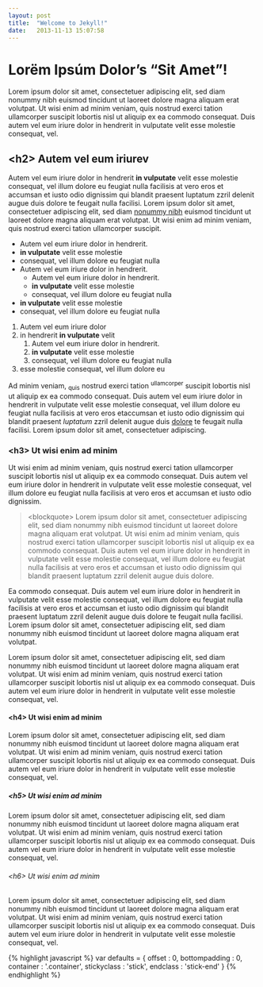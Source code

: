 ```yaml
---
layout: post
title:  "Welcome to Jekyll!"
date:   2013-11-13 15:07:58
---
```


<h1>Lorëm Ipsúm Dolor’s “Sit Amet”!</h1>
<p>Lorem ipsum dolor sit amet, consectetuer adipiscing elit, sed diam nonummy nibh euismod tincidunt ut laoreet dolore magna aliquam erat volutpat. Ut wisi enim ad minim veniam, quis nostrud exerci tation ullamcorper suscipit lobortis nisl ut aliquip ex ea commodo consequat. Duis autem vel eum iriure dolor in hendrerit in vulputate velit esse molestie consequat, vel.</p>
<h2>&lt;h2&gt; Autem vel eum iriurev&nbsp;</h2>
<p>Autem vel eum iriure dolor in hendrerit <strong>in vulputate</strong> velit esse molestie consequat, vel illum dolore eu feugiat nulla facilisis at vero eros et accumsan et iusto odio dignissim qui blandit praesent luptatum zzril delenit augue duis dolore te feugait nulla facilisi. Lorem ipsum dolor sit amet, consectetuer adipiscing elit, sed diam <a href="#">nonummy nibh</a> euismod tincidunt ut laoreet dolore magna aliquam erat volutpat. Ut wisi enim ad minim veniam, quis nostrud exerci tation ullamcorper suscipit.</p>
<!-- Ordered and Unordered Lists -->
<ul>
<li>Autem vel eum iriure dolor in hendrerit.</li>
<li><strong>in vulputate</strong> velit esse molestie</li>
<li>consequat, vel illum dolore eu feugiat nulla</li>
<li>Autem vel eum iriure dolor in hendrerit.
<ul>
    <li>Autem vel eum iriure dolor in hendrerit.</li>
    <li><strong>in vulputate</strong> velit esse molestie</li>
    <li>consequat, vel illum dolore eu feugiat nulla</li>
</ul>
</li>
<li><strong>in vulputate</strong> velit esse molestie</li>
<li>consequat, vel illum dolore eu feugiat nulla</li>
</ul>
<ol>
<li>Autem vel eum iriure dolor</li>
<li>in hendrerit <strong>in vulputate</strong> velit
<ol>
    <li>Autem vel eum iriure dolor in hendrerit.</li>
    <li><strong>in vulputate</strong> velit esse molestie</li>
    <li>consequat, vel illum dolore eu feugiat nulla</li>
</ol>
</li>
<li>esse molestie consequat, vel illum dolore eu</li> 
</ol>
<!-- Sub-Script and Super Script -->
<p>Ad minim veniam, <sub>quis</sub> nostrud exerci tation <sup>ullamcorper</sup> suscipit lobortis nisl ut aliquip ex ea commodo consequat. Duis autem vel eum iriure dolor in hendrerit in vulputate velit esse molestie consequat, vel illum dolore eu feugiat nulla facilisis at vero eros etaccumsan et iusto odio dignissim qui blandit praesent <em>luptatum</em> zzril delenit augue duis <u>dolore</u> te feugait nulla facilisi. Lorem ipsum dolor sit amet, consectetuer adipiscing.</p>
<h3>&lt;h3&gt; Ut wisi enim ad minim</h3>
<p>Ut wisi enim ad minim veniam, quis nostrud exerci tation ullamcorper suscipit lobortis nisl ut aliquip ex ea commodo consequat. Duis autem vel eum iriure dolor in hendrerit in vulputate velit esse molestie consequat, vel illum dolore eu feugiat nulla facilisis at vero eros et accumsan et iusto odio dignissim.</p>
<!-- Blockquote -->
<blockquote>
&lt;blockquote&gt;
Lorem ipsum dolor sit amet, consectetuer adipiscing elit, sed diam nonummy nibh euismod tincidunt ut laoreet dolore magna aliquam erat volutpat. Ut wisi enim ad minim veniam, quis nostrud exerci tation ullamcorper suscipit lobortis nisl ut aliquip ex ea commodo consequat. Duis autem vel eum iriure dolor in hendrerit in vulputate velit esse molestie consequat, vel illum dolore eu feugiat nulla facilisis at vero eros et accumsan et iusto odio dignissim qui blandit praesent luptatum zzril delenit augue duis dolore.
</blockquote>
<p>Ea commodo consequat. Duis autem vel eum iriure dolor in hendrerit in vulputate velit esse molestie consequat, vel illum dolore eu feugiat nulla facilisis at vero eros et accumsan et iusto odio dignissim qui blandit praesent luptatum zzril delenit augue duis dolore te feugait nulla facilisi. Lorem ipsum dolor sit amet, consectetuer adipiscing elit, sed diam nonummy nibh euismod tincidunt ut laoreet dolore magna aliquam erat volutpat.</p>
<p>Lorem ipsum dolor sit amet, consectetuer adipiscing elit, sed diam nonummy nibh euismod tincidunt ut laoreet dolore magna aliquam erat volutpat. Ut wisi enim ad minim veniam, quis nostrud exerci tation ullamcorper suscipit lobortis nisl ut aliquip ex ea commodo consequat. Duis autem vel eum iriure dolor in hendrerit in vulputate velit esse molestie consequat, vel.</p>
<h4>&lt;h4&gt; Ut wisi enim ad minim</h4>
<p>Lorem ipsum dolor sit amet, consectetuer adipiscing elit, sed diam nonummy nibh euismod tincidunt ut laoreet dolore magna aliquam erat volutpat. Ut wisi enim ad minim veniam, quis nostrud exerci tation ullamcorper suscipit lobortis nisl ut aliquip ex ea commodo consequat. Duis autem vel eum iriure dolor in hendrerit in vulputate velit esse molestie consequat, vel.</p>
<h5>&lt;h5&gt; Ut wisi enim ad minim</h5>
<p>Lorem ipsum dolor sit amet, consectetuer adipiscing elit, sed diam nonummy nibh euismod tincidunt ut laoreet dolore magna aliquam erat volutpat. Ut wisi enim ad minim veniam, quis nostrud exerci tation ullamcorper suscipit lobortis nisl ut aliquip ex ea commodo consequat. Duis autem vel eum iriure dolor in hendrerit in vulputate velit esse molestie consequat, vel.&nbsp;</p>
<h6>&lt;h6&gt; Ut wisi enim ad minim</h6>
<p>Lorem ipsum dolor sit amet, consectetuer adipiscing elit, sed diam nonummy nibh euismod tincidunt ut laoreet dolore magna aliquam erat volutpat. Ut wisi enim ad minim veniam, quis nostrud exerci tation ullamcorper suscipit lobortis nisl ut aliquip ex ea commodo consequat. Duis autem vel eum iriure dolor in hendrerit in vulputate velit esse molestie consequat, vel.</p>
<!-- Lorem Ipsum Test -->

{% highlight javascript %}
var defaults = {
    offset          : 0,
    bottompadding   : 0,
    container       : '.container',
    stickyclass     : 'stick',
    endclass        : 'stick-end'
}
{% endhighlight %}
